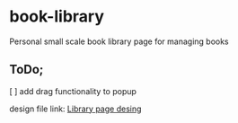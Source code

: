 # book-library
Personal small scale book library page for managing books

## ToDo;
 [ ] add drag functionality to popup 

design file link:
[Library page desing](https://nicepage.com/website-design/preview/learn-poetry-180197?device=desktop)
